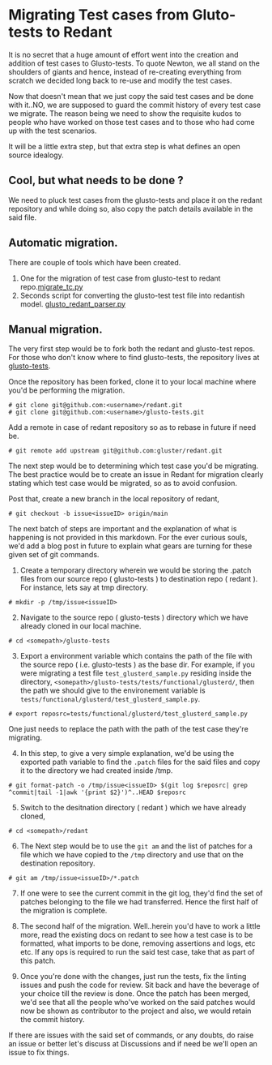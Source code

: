 # Migrating Test cases from Gluto-tests to Redant

It is no secret that a huge amount of effort went into the creation and
addition of test cases to Glusto-tests. To quote Newton, we all stand on the
shoulders of giants and hence, instead of re-creating everything from scratch
we decided long back to re-use and modify the test cases.

Now that doesn't mean that we just copy the said test cases and be done with
it..NO, we are supposed to guard the commit history of every test case we
migrate. The reason being we need to show the requisite kudos to people
who have worked on those test cases and to those who had come up with the
test scenarios.

It will be a little extra step, but that extra step is what defines an open
source idealogy.

## Cool, but what needs to be done ?
We need to pluck test cases from the glusto-tests and place it on the redant
repository and while doing so, also copy the patch details available in
the said file.

## Automatic migration.

There are couple of tools which have been created.
1. One for the migration of test case from glusto-test to redant repo.[migrate_tc.py](../../tools/migrate_tc.py)
2. Seconds script for converting the glusto-test test file into redantish model. [glusto_redant_parser.py](../../tools/glusto_redant_parser.py)

## Manual migration.

The very first step would be to fork both the redant and glusto-test repos.
For those who don't know where to find glusto-tests, the repository lives at
[glusto-tests](https://github.com/gluster/glusto-tests).

Once the repository has been forked, clone it to your local machine where you'd
be performing the migration.

```
# git clone git@github.com:<username>/redant.git
# git clone git@github.com:<username>/glusto-tests.git
```

Add a remote in case of redant repository so as to rebase in future if need be.

```
# git remote add upstream git@github.com:gluster/redant.git
```

The next step would be to determining which test case you'd be migrating. The
best practice would be to create an issue in Redant for migration clearly
stating which test case would be migrated, so as to avoid confusion.

Post that, create a new branch in the local repository of redant,

```
# git checkout -b issue<issueID> origin/main
```

The next batch of steps are important and the explanation of what is happening
is not provided in this markdown. For the ever curious souls, we'd add a blog
post in future to explain what gears are turning for these given set of git
commands.

1. Create a temporary directory wherein we would be storing the .patch files
from our source repo ( glusto-tests ) to destination repo ( redant ). For
instance, lets say at tmp directory.

```
# mkdir -p /tmp/issue<issueID>
```

2. Navigate to the source repo ( glusto-tests ) directory which we have already
cloned in our local machine.

```
# cd <somepath>/glusto-tests
```

3. Export a environment variable which contains the path of the file with 
the source repo ( i.e. glusto-tests ) as the base dir. For example, if you
were migrating a test file `test_glusterd_sample.py` residing inside the 
directory, `<somepath>/glusto-tests/tests/functional/glusterd/`, then the
path we should give to the environement variable is 
`tests/functional/glusterd/test_glusterd_sample.py`.

```
# export reposrc=tests/functional/glusterd/test_glusterd_sample.py
```

One just needs to replace the path with the path of the test case they're
migrating.

4. In this step, to give a very simple explanation, we'd be using the exported
path variable to find the `.patch` files for the said files and copy it to the
directory we had created inside /tmp.

```
# git format-patch -o /tmp/issue<issueID> $(git log $reposrc| grep ^commit|tail -1|awk '{print $2}')^..HEAD $reposrc
```

5. Switch to the desitnation directory ( redant ) which we have already cloned,

```
# cd <somepath>/redant
```

6. The Next step would be to use the `git am` and the list of patches for a
file which we have copied to the `/tmp` directory and use that on the 
destination repository.

```
# git am /tmp/issue<issueID>/*.patch
```

7. If one were to see the current commit in the git log, they'd find the set
of patches belonging to the file we had transferred. Hence the first half of
the migration is complete.

8. The second half of the migration. Well..herein you'd have to work a little
more, read the existing docs on redant to see how a test case is to be 
formatted, what imports to be done, removing assertions and logs, etc etc.
If any ops is required to run the said test case, take that as part of this
patch. 

9. Once you're done with the changes, just run the tests, fix the linting 
issues and push the code for review. Sit back and have the beverage of your
choice till the review is done. Once the patch has been merged, we'd see that
all the people who've worked on the said patches would now be shown as 
contributor to the project and also, we would retain the commit history.

If there are issues with the said set of commands, or any doubts, do raise
an issue or better let's discuss at Discussions and if need be we'll open
an issue to fix things.

